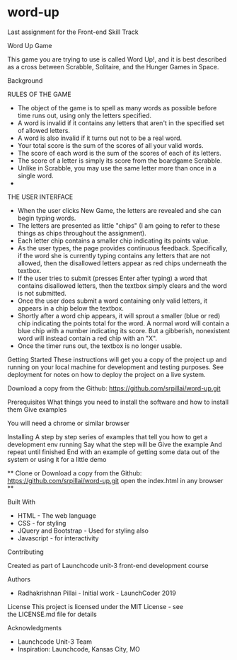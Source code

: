 # word-up
Last assignment for the Front-end Skill Track

Word Up Game


This game you are trying to use is called Word Up!, and it is best described as a cross between Scrabble, Solitaire, and the Hunger Games in Space.

Background

RULES OF THE GAME
* The object of the game is to spell as many words as possible before time runs out, using only the letters specified.
* A word is invalid if it contains any letters that aren't in the specified set of allowed letters.
* A word is also invalid if it turns out not to be a real word.
* Your total score is the sum of the scores of all your valid words.
* The score of each word is the sum of the scores of each of its letters.
* The score of a letter is simply its score from the boardgame Scrabble.
* Unlike in Scrabble, you may use the same letter more than once in a single word.
* 
THE USER INTERFACE
* When the user clicks New Game, the letters are revealed and she can begin typing words.
* The letters are presented as little "chips" (I am going to refer to these things as chips throughout the assignment).
* Each letter chip contains a smaller chip indicating its points value.
* As the user types, the page provides continuous feedback. Specifically, if the word she is currently typing contains any letters that are not allowed, then the disallowed letters appear as red chips underneath the textbox.
* If the user tries to submit (presses Enter after typing) a word that contains disallowed letters, then the textbox simply clears and the word is not submitted.
* Once the user does submit a word containing only valid letters, it appears in a chip below the textbox.
* Shortly after a word chip appears, it will sprout a smaller (blue or red) chip indicating the points total for the word. A normal word will contain a blue chip with a number indicating its score. But a gibberish, nonexistent word will instead contain a red chip with an "X".
* Once the timer runs out, the textbox is no longer usable.


Getting Started
These instructions will get you a copy of the project up and running on your local machine for development and testing purposes. See deployment for notes on how to deploy the project on a live system.

Download a copy from the Github: https://github.com/srpillai/word-up.git

Prerequisites
What things you need to install the software and how to install them
Give examples

You will need a chrome or similar browser

Installing
A step by step series of examples that tell you how to get a development env running
Say what the step will be
Give the example
And repeat
until finished
End with an example of getting some data out of the system or using it for a little demo

**
Clone or Download a copy from the Github: https://github.com/srpillai/word-up.git
open the index.html in any browser
**

Built With
* HTML - The web language
* CSS - for styling
* JQuery and Bootstrap - Used for styling also
* Javascript - for interactivity

Contributing

Created as part of Launchcode unit-3 front-end development course


Authors
* Radhakrishnan Pillai - Initial work - LaunchCoder 2019

License
This project is licensed under the MIT License - see the LICENSE.md file for details

Acknowledgments
* Launchcode Unit-3 Team
* Inspiration: Launchcode, Kansas City, MO
